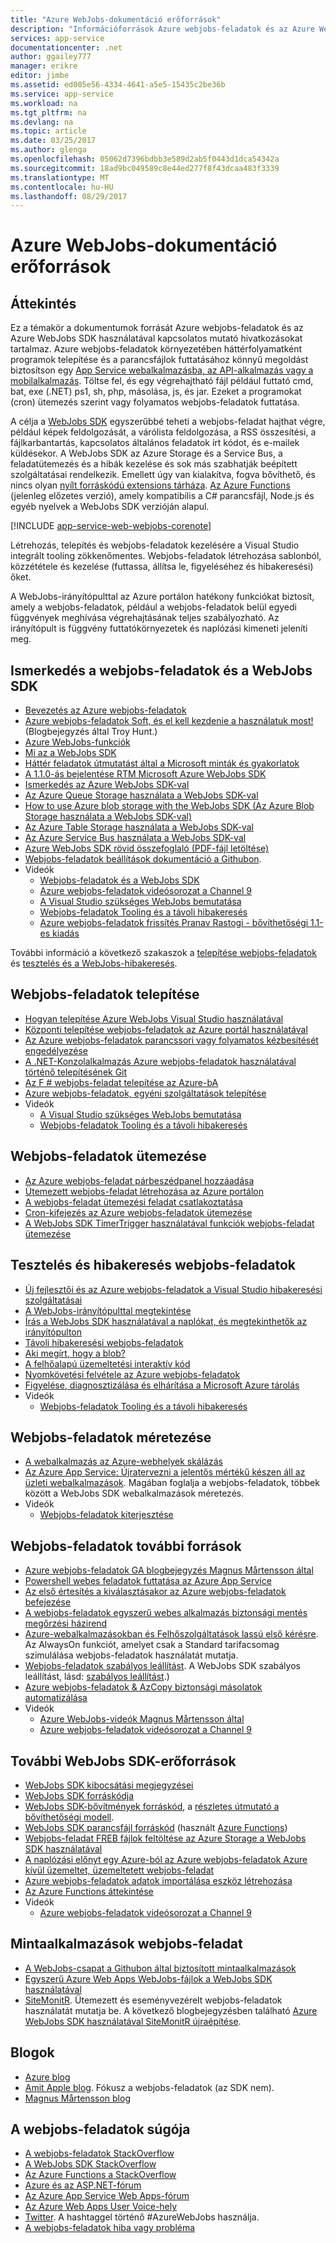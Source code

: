 ```yaml
---
title: "Azure WebJobs-dokumentáció erőforrások"
description: "Információforrások Azure webjobs-feladatok és az Azure WebJobs SDK használata ajánlott."
services: app-service
documentationcenter: .net
author: ggailey777
manager: erikre
editor: jimbe
ms.assetid: ed005e56-4334-4641-a5e5-15435c2be36b
ms.service: app-service
ms.workload: na
ms.tgt_pltfrm: na
ms.devlang: na
ms.topic: article
ms.date: 03/25/2017
ms.author: glenga
ms.openlocfilehash: 05062d7396bdbb3e589d2ab5f0443d1dca54342a
ms.sourcegitcommit: 18ad9bc049589c8e44ed277f8f43dcaa483f3339
ms.translationtype: MT
ms.contentlocale: hu-HU
ms.lasthandoff: 08/29/2017
---
```

# <a name="azure-webjobs-documentation-resources"></a>Azure WebJobs-dokumentáció erőforrások
## <a name="overview"></a>Áttekintés
Ez a témakör a dokumentumok forrását Azure webjobs-feladatok és az Azure WebJobs SDK használatával kapcsolatos mutató hivatkozásokat tartalmaz. Azure webjobs-feladatok környezetében háttérfolyamatként programok telepítése és a parancsfájlok futtatásához könnyű megoldást biztosítson egy [App Service webalkalmazásba, az API-alkalmazás vagy a mobilalkalmazás](../app-service/app-service-value-prop-what-is.md). Töltse fel, és egy végrehajtható fájl például futtató cmd, bat, exe (.NET) ps1, sh, php, másolása, js, és jar. Ezeket a programokat (cron) ütemezés szerint vagy folyamatos webjobs-feladatok futtatása.

A célja a [WebJobs SDK](https://docs.microsoft.com/azure/app-service-web/websites-dotnet-webjobs-sdk) egyszerűbbé teheti a webjobs-feladat hajthat végre, például képek feldolgozását, a várólista feldolgozása, a RSS összesítési, a fájlkarbantartás, kapcsolatos általános feladatok írt kódot, és e-mailek küldésekor. A WebJobs SDK az Azure Storage és a Service Bus, a feladatütemezés és a hibák kezelése és sok más szabhatják beépített szolgáltatásai rendelkezik. Emellett úgy van kialakítva, fogva bővíthető, és nincs olyan [nyílt forráskódú extensions tárháza](https://github.com/Azure/azure-webjobs-sdk-extensions/wiki/Binding-Extensions-Overview). [Az Azure Functions](../azure-functions/functions-overview.md) (jelenleg előzetes verzió), amely kompatibilis a C# parancsfájl, Node.js és egyéb nyelvek a WebJobs SDK verzióján alapul. 

[!INCLUDE [app-service-web-webjobs-corenote](../../includes/app-service-web-webjobs-corenote.md)]

Létrehozás, telepítés és webjobs-feladatok kezelésére a Visual Studio integrált tooling zökkenőmentes. Webjobs-feladatok létrehozása sablonból, közzététele és kezelése (futtassa, állítsa le, figyeléséhez és hibakeresési) őket. 

A WebJobs-irányítópulttal az Azure portálon hatékony funkciókat biztosít, amely a webjobs-feladatok, például a webjobs-feladatok belül egyedi függvények meghívása végrehajtásának teljes szabályozható. Az irányítópult is függvény futtatókörnyezetek és naplózási kimeneti jeleníti meg. 

## <a name="getstarted"></a>Ismerkedés a webjobs-feladatok és a WebJobs SDK
* [Bevezetés az Azure webjobs-feladatok](http://www.hanselman.com/blog/IntroducingWindowsAzureWebJobs.aspx)
* [Azure webjobs-feladatok Soft, és el kell kezdenie a használatuk most!](http://www.troyhunt.com/2015/01/azure-webjobs-are-awesome-and-you.html) (Blogbejegyzés által Troy Hunt.)
* [Azure WebJobs-funkciók](https://azure.microsoft.com/blog/2014/10/22/webjobs-goes-into-full-production/)
* [Mi az a WebJobs SDK](websites-dotnet-webjobs-sdk.md)
* [Háttér feladatok útmutatást által a Microsoft minták és gyakorlatok](https://docs.microsoft.com/azure/architecture/best-practices/background-jobs)
* [A 1.1.0-ás bejelentése RTM Microsoft Azure WebJobs SDK](https://azure.microsoft.com/blog/azure-webjobs-sdk-1-1-0-rtm/)
* [Ismerkedés az Azure WebJobs SDK-val](websites-dotnet-webjobs-sdk-get-started.md)
* [Az Azure Queue Storage használata a WebJobs SDK-val](websites-dotnet-webjobs-sdk-storage-queues-how-to.md)
* [How to use Azure blob storage with the WebJobs SDK (Az Azure Blob Storage használata a WebJobs SDK-val)](websites-dotnet-webjobs-sdk-storage-blobs-how-to.md)
* [Az Azure Table Storage használata a WebJobs SDK-val](websites-dotnet-webjobs-sdk-storage-tables-how-to.md)
* [Az Azure Service Bus használata a WebJobs SDK-val](websites-dotnet-webjobs-sdk-service-bus.md)
* [Azure WebJobs SDK rövid összefoglaló (PDF-fájl letöltése)](https://go.microsoft.com/fwlink/p/?linkid=845558)
* [Webjobs-feladatok beállítások dokumentáció a Githubon](https://github.com/projectkudu/kudu/wiki/Web-jobs).
* Videók
  * [Webjobs-feladatok és a WebJobs SDK](http://channel9.msdn.com/Shows/Cloud+Cover/Episode-153-WebJobs-with-Pranav-Rastogi?utm_source=dlvr.it&utm_medium=twitter)
  * [Azure webjobs-feladatok videósorozat a Channel 9](http://channel9.msdn.com/Tags/azurefridaywebjobs)
  * [A Visual Studio szükséges WebJobs bemutatása](http://channel9.msdn.com/Shows/Web+Camps+TV/Introducing-WebJobs-Tooling-for-Visual-Studio-with-Brady-Gaster) 
  * [Webjobs-feladatok Tooling és a távoli hibakeresés](http://channel9.msdn.com/Shows/Web+Camps+TV/WebJobs-GA-Series-Episode-1-WebJobs-Tooling-with-Brady-Gaster)
  * [Azure webjobs-feladatok frissítés Pranav Rastogi - bővíthetőségi 1.1-es kiadás](https://channel9.msdn.com/Shows/Cloud+Cover/Episode-183-Azure-WebJobs-Update-with-Pranav-Rastogi)

További információ a következő szakaszok a [telepítése webjobs-feladatok](#deploy) és [tesztelés és a WebJobs-hibakeresés](#debug).

## <a name="deploy"></a>Webjobs-feladatok telepítése
* [Hogyan telepítése Azure WebJobs Visual Studio használatával](websites-dotnet-deploy-webjobs.md)
* [Központi telepítése webjobs-feladatok az Azure portál használatával](web-sites-create-web-jobs.md)
* [Az Azure webjobs-feladatok parancssori vagy folyamatos kézbesítését engedélyezése](https://azure.microsoft.com/blog/2014/08/18/enabling-command-line-or-continuous-delivery-of-azure-webjobs/)
* [A .NET-Konzolalkalmazás Azure webjobs-feladatok használatával történő telepítésének Git](http://blog.amitapple.com/post/73574681678/git-deploy-console-app/)
* [Az F # webjobs-feladat telepítése az Azure-bA](http://blogs.msdn.com/b/dave_crooks_dev_blog/archive/2015/02/18/deploying-f-web-job-to-azure.aspx)
* [Azure webjobs-feladatok, egyéni szolgáltatások telepítése](http://withouttheloop.com/articles/2015-06-23-deploying-custom-services-as-azure-webjobs/)
* Videók
  * [A Visual Studio szükséges WebJobs bemutatása](http://channel9.msdn.com/Shows/Web+Camps+TV/Introducing-WebJobs-Tooling-for-Visual-Studio-with-Brady-Gaster) 
  * [Webjobs-feladatok Tooling és a távoli hibakeresés](http://channel9.msdn.com/Shows/Web+Camps+TV/WebJobs-GA-Series-Episode-1-WebJobs-Tooling-with-Brady-Gaster) 

## <a name="schedule"></a>Webjobs-feladatok ütemezése
* [Az Azure webjobs-feladat párbeszédpanel hozzáadása](websites-dotnet-deploy-webjobs.md#configure)
* [Ütemezett webjobs-feladat létrehozása az Azure portálon](web-sites-create-web-jobs.md#CreateScheduled)
* [A webjobs-feladat ütemezési feladat csatlakoztatása](http://blog.davidebbo.com/2015/05/scheduled-webjob.html)
* [Cron-kifejezés az Azure webjobs-feladatok ütemezése](http://blog.amitapple.com/post/2015/06/scheduling-azure-webjobs/)
* [A WebJobs SDK TimerTrigger használatával funkciók webjobs-feladat ütemezése](websites-dotnet-webjobs-sdk.md#schedule)

## <a name="debug"></a>Tesztelés és hibakeresés webjobs-feladatok
* [Új fejlesztői és az Azure webjobs-feladatok a Visual Studio hibakeresési szolgáltatásai](http://blogs.msdn.com/b/webdev/archive/2014/11/12/new-developer-and-debugging-features-for-azure-webjobs-in-visual-studio.aspx)
* [A WebJobs-irányítópulttal megtekintése](websites-dotnet-webjobs-sdk-get-started.md#view-the-webjobs-sdk-dashboard)
* [Írás a WebJobs SDK használatával a naplókat, és megtekinthetők az irányítópulton](websites-dotnet-webjobs-sdk-storage-queues-how-to.md#logs)
* [Távoli hibakeresési webjobs-feladatok](web-sites-dotnet-troubleshoot-visual-studio.md#remotedebugwj)
* [Aki megírt, hogy a blob?](http://blogs.msdn.com/b/jmstall/archive/2014/02/19/who-wrote-that-blob.aspx) 
* [A felhőalapú üzemeltetési interaktív kód](http://blogs.msdn.com/b/jmstall/archive/2014/04/26/hosting-interactive-code-in-the-cloud.aspx)
* [Nyomkövetési felvétele az Azure webjobs-feladatok](http://blogs.msdn.com/b/mcsuksoldev/archive/2014/09/04/adding-trace-to-azure-web-sites-and-web-jobs.aspx)
* [Figyelése, diagnosztizálása és elhárítása a Microsoft Azure tárolás](../storage/common/storage-monitoring-diagnosing-troubleshooting.md)
* Videók
  * [Webjobs-feladatok Tooling és a távoli hibakeresés](http://channel9.msdn.com/Shows/Web+Camps+TV/WebJobs-GA-Series-Episode-1-WebJobs-Tooling-with-Brady-Gaster) 

## <a name="scale"></a>Webjobs-feladatok méretezése
* [A webalkalmazás az Azure-webhelyek skálázás](http://msdn.microsoft.com/magazine/dn786914.aspx)
* [Az Azure App Service: Újratervezni a jelentős mértékű készen áll az üzleti webalkalmazások](https://channel9.msdn.com/Events/Build/2014/3-626). Magában foglalja a webjobs-feladatok, többek között a WebJobs SDK webalkalmazások méretezés.
* Videók
  * [Webjobs-feladatok kiterjesztése](http://channel9.msdn.com/Shows/Azure-Friday/Azure-WebJobs-105-Scaling-out-Web-Jobs)

## <a name="additional"></a>Webjobs-feladatok további források
* [Azure webjobs-feladatok GA blogbejegyzés Magnus Mårtensson által](http://magnusmartensson.com/azure-webjobs-ga)
* [Powershell webes feladatok futtatása az Azure App Service](http://blogs.msdn.com/b/nicktrog/archive/2014/01/22/running-powershell-web-jobs-on-azure-websites.aspx)
* [Az első értesítés a kiválasztásakor az Azure webjobs-feladatok befejezése](http://blog.amitapple.com/post/2014/03/webjobs-notification/)
* [A webjobs-feladatok egyszerű webes alkalmazás biztonsági mentés megőrzési házirend](https://azure.microsoft.com/blog/2014/04/28/simple-web-site-backup-retention-policy-with-webjobs/)
* [Azure-webalkalmazásokban és Felhőszolgáltatások lassú első kérésre](http://wp.sjkp.dk/windows-azure-websites-and-cloud-services-slow-on-first-request/). Az AlwaysOn funkciót, amelyet csak a Standard tarifacsomag szimulálása webjobs-feladatok használatát mutatja.
* [Webjobs-feladatok szabályos leállítást](http://blog.amitapple.com/post/2014/05/webjobs-graceful-shutdown/#.U72Il_5OWUl). A WebJobs SDK szabályos leállítást, lásd: [szabályos leállítást](websites-dotnet-webjobs-sdk-storage-queues-how-to.md#graceful).)
* [Azure webjobs-feladatok & AzCopy biztonsági másolatok automatizálása](http://markjbrown.com/azure-webjobs-azcopy/)
* Videók
  * [Azure WebJobs-videók Magnus Mårtensson által](https://www.youtube.com/playlist?list=PLqp1ZOYYUSd81yEzMYLTw8cz91wx_LU9r)
  * [Azure webjobs-feladatok videósorozat a Channel 9](http://channel9.msdn.com/Tags/azurefridaywebjobs)

## <a name="additionalsdk"></a>További WebJobs SDK-erőforrások
* [WebJobs SDK kibocsátási megjegyzései](https://github.com/Azure/azure-webjobs-sdk/wiki/Release-Notes)
* [WebJobs SDK forráskódja](https://github.com/Azure/azure-webjobs-sdk)
* [WebJobs SDK-bővítmények forráskód](https://github.com/Azure/azure-webjobs-sdk-extensions), a [részletes útmutató a bővíthetőségi modell](https://github.com/Azure/azure-webjobs-sdk-extensions/wiki/Binding-Extensions-Overview).  
* [WebJobs SDK parancsfájl forráskód](https://github.com/Azure/azure-webjobs-sdk-script/) (használt [Azure Functions](../azure-functions/functions-overview.md))
* [Webjobs-feladat FREB fájlok feltöltése az Azure Storage a WebJobs SDK használatával](http://thenextdoorgeek.com/post/WAWS-WebJob-to-upload-FREB-files-to-Azure-Storage-using-the-WebJobs-SDK)
* [A naplózási előnyt egy Azure-ból az Azure webjobs-feladatok Azure kívül üzemeltet, üzemeltetett webjobs-feladat](http://bypassion.dk/?p=510)
* [Azure webjobs-feladatok adatok importálása eszköz létrehozása](http://www.freshconsulting.com/building-data-import-tool-azure-webjobs/)
* [Az Azure Functions áttekintése](../azure-functions/functions-overview.md)
* Videók
  * [Azure webjobs-feladatok videósorozat a Channel 9](http://channel9.msdn.com/Tags/azurefridaywebjobs)

## <a name="samples"></a>Mintaalkalmazások webjobs-feladat
* [A WebJobs-csapat a Githubon által biztosított mintaalkalmazások](https://github.com/azure/azure-webjobs-sdk-samples)
* [Egyszerű Azure Web Apps WebJobs-fájlok a WebJobs SDK használatával](http://code.msdn.microsoft.com/Simple-Azure-Website-with-b4391eeb)
* [SiteMonitR](http://code.msdn.microsoft.com/SiteMonitR-dd4fcf77). Ütemezett és eseményvezérelt webjobs-feladatok használatát mutatja be. A következő blogbejegyzésben található [Azure WebJobs SDK használatával SiteMonitR újraépítése](http://www.bradygaster.com/post/rebuilding-the-sitemonitr-using-windows-azure-webjobs).

## <a name="blogs"></a>Blogok
* [Azure blog](/blog)
* [Amit Apple blog](http://blog.amitapple.com/). Fókusz a webjobs-feladatok (az SDK nem).
* [Magnus Mårtensson blog](http://magnusmartensson.com/)

## <a name="gethelp"></a>A webjobs-feladatok súgója
* [A webjobs-feladatok StackOverflow](http://stackoverflow.com/questions/tagged/azure-webjobs)
* [A WebJobs SDK StackOverflow](http://stackoverflow.com/questions/tagged/azure-webjobssdk)
* [Az Azure Functions a StackOverflow](http://stackoverflow.com/questions/tagged/azure-functions)
* [Azure és az ASP.NET-fórum](http://forums.asp.net/1247.aspx)
* [Az Azure App Service Web Apps-fórum](http://social.msdn.microsoft.com/Forums/azure/home?forum=windowsazurewebsitespreview)
* [Az Azure Web Apps User Voice-hely](https://feedback.azure.com/forums/169385-websites/)
* [Twitter](http://twitter.com/). A hashtaggel történő #AzureWebJobs használja.
* [A webjobs-feladatok hiba vagy probléma](https://github.com/projectkudu/kudu/wiki/Reporting-WebJobs-issues)

